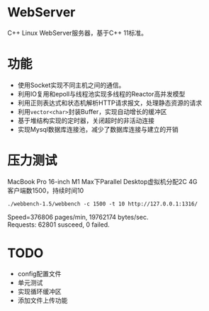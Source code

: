 # WebServer
C++ Linux WebServer服务器，基于C++ 11标准。

# 功能
+ 使用Socket实现不同主机之间的通信。
+ 利用IO复用和epoll与线程池实现多线程的Reactor高并发模型
+ 利用正则表达式和状态机解析HTTP请求报文，处理静态资源的请求
+ 利用`vector<char>`封装Buffer，实现自动增长的缓冲区
+ 基于堆结构实现的定时器，关闭超时的非活动连接
+ 实现Mysql数据库连接池，减少了数据库连接与建立的开销

# 压力测试
MacBook Pro 16-inch M1 Max下Parallel Desktop虚拟机分配2C 4G  
客户端数1500，持续时间10

`./webbench-1.5/webbench -c 1500 -t 10 http://127.0.0.1:1316/`

Speed=376806 pages/min, 19762174 bytes/sec.  
Requests: 62801 susceed, 0 failed.

# TODO
+ config配置文件
+ 单元测试
+ 实现循环缓冲区
+ 添加文件上传功能